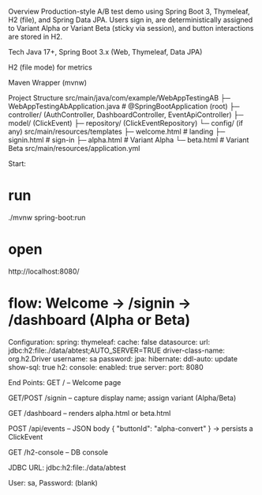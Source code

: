 Overview
Production-style A/B test demo using Spring Boot 3, Thymeleaf, H2 (file), and Spring Data JPA.
Users sign in, are deterministically assigned to Variant Alpha or Variant Beta (sticky via session), and button interactions are stored in H2.

Tech
Java 17+, Spring Boot 3.x (Web, Thymeleaf, Data JPA)

H2 (file mode) for metrics

Maven Wrapper (mvnw)
 
Project Structure
src/main/java/com/example/WebAppTestingAB
├─ WebAppTestingAbApplication.java      # @SpringBootApplication (root)
├─ controller/ (AuthController, DashboardController, EventApiController)
├─ model/ (ClickEvent)
├─ repository/ (ClickEventRepository)
└─ config/ (if any)
src/main/resources/templates
├─ welcome.html  # landing
├─ signin.html   # sign-in
├─ alpha.html    # Variant Alpha
└─ beta.html     # Variant Beta
src/main/resources/application.yml


Start:
# run
./mvnw spring-boot:run

# open
http://localhost:8080/
# flow: Welcome → /signin → /dashboard (Alpha or Beta)

Configuration:
spring:
thymeleaf:
cache: false
datasource:
url: jdbc:h2:file:./data/abtest;AUTO_SERVER=TRUE
driver-class-name: org.h2.Driver
username: sa
password:
jpa:
hibernate:
ddl-auto: update
show-sql: true
h2:
console:
enabled: true
server:
port: 8080

End Points:
GET / – Welcome page

GET/POST /signin – capture display name; assign variant (Alpha/Beta)

GET /dashboard – renders alpha.html or beta.html

POST /api/events – JSON body { "buttonId": "alpha-convert" } → persists a ClickEvent

GET /h2-console – DB console

JDBC URL: jdbc:h2:file:./data/abtest

User: sa, Password: (blank)

